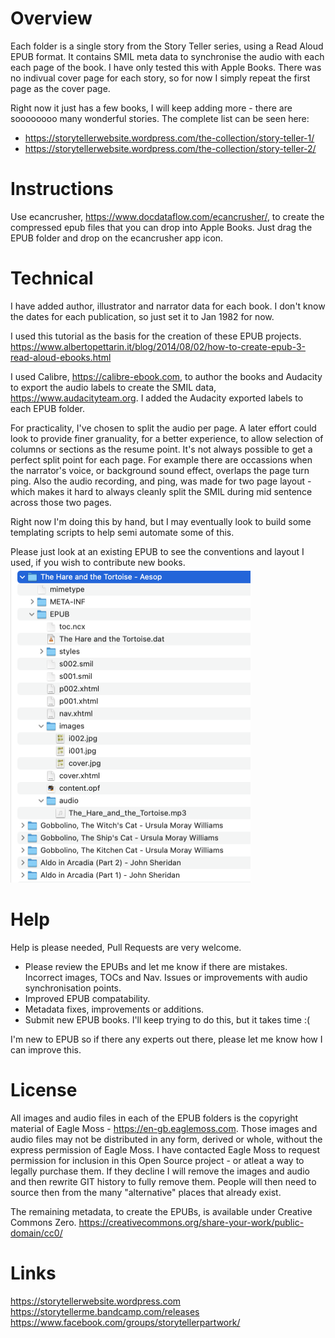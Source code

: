 # Overview
Each folder is a single story from the Story Teller series, using a Read Aloud EPUB format. It contains SMIL meta data to synchronise the audio with each each page of the book. I have only tested this with Apple Books. There was no indivual cover page for each story, so for now I simply repeat the first page as the cover page.

Right now it just has a few books, I will keep adding more - there are soooooooo many wonderful stories. The complete list can be seen here:
- https://storytellerwebsite.wordpress.com/the-collection/story-teller-1/
- https://storytellerwebsite.wordpress.com/the-collection/story-teller-2/

# Instructions
Use ecancrusher, https://www.docdataflow.com/ecancrusher/, to create the compressed epub files that you can drop into Apple Books. Just drag the EPUB folder and drop on the ecancrusher app icon.

# Technical
I have added author, illustrator and narrator data for each book. I don't know the dates for each publication, so just set it to Jan 1982 for now.

I used this tutorial as the basis for the creation of these EPUB projects.
https://www.albertopettarin.it/blog/2014/08/02/how-to-create-epub-3-read-aloud-ebooks.html

I used Calibre, https://calibre-ebook.com, to author the books and Audacity to export the audio labels to create the SMIL data, https://www.audacityteam.org. I added the Audacity exported labels to each EPUB folder.

For practicality, I've chosen to split the audio per page. A later effort could look to provide finer granuality, for a better experience, to allow selection of columns or sections as the resume point. It's not always possible to get a perfect split point for each page. For example there are occassions when the narrator's voice, or background sound effect, overlaps the page turn ping. Also the audio recording, and ping, was made for two page layout - which makes it hard to always cleanly split the SMIL during mid sentence across those two pages. 

Right now I'm doing this by hand, but I may eventually look to build some templating scripts to help semi automate some of this.

Please just look at an existing EPUB to see the conventions and layout I used, if you wish to contribute new books.
[<img src="https://github.com/mdproctor/storyteller/raw/main/ExampleLayout.png" width="384" height="504"/>](https://github.com/mdproctor/storyteller/raw/main/ExampleLayout.png)

# Help
Help is please needed, Pull Requests are very welcome.
- Please review the EPUBs and let me know if there are mistakes. Incorrect images, TOCs and Nav. Issues or improvements with audio synchronisation points.
- Improved EPUB compatability.
- Metadata fixes, improvements or additions.
- Submit new EPUB books. I'll keep trying to do this, but it takes time :(

I'm new to EPUB so if there any experts out there, please let me know how I can improve this. 

# License
All images and audio files in each of the EPUB folders is the copyright material of Eagle Moss - https://en-gb.eaglemoss.com.
Those images and audio files may not be distributed in any form, derived or whole, without the express permission of Eagle Moss. I have contacted Eagle Moss to request permission for inclusion in this Open Source project - or atleat a way to legally purchase them. If they decline I will remove the images and audio and then rewrite GIT history to fully remove them. People will then need to source then from the many "alternative" places that already exist.

The remaining metadata, to create the EPUBs, is available under Creative Commons Zero.
https://creativecommons.org/share-your-work/public-domain/cc0/

# Links
https://storytellerwebsite.wordpress.com
https://storytellerme.bandcamp.com/releases
https://www.facebook.com/groups/storytellerpartwork/


